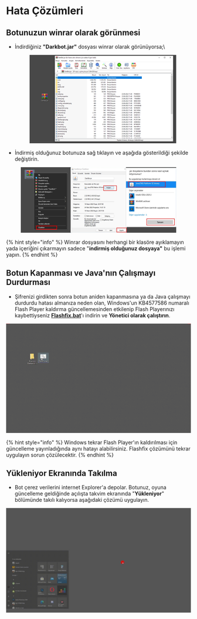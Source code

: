 # Hata Çözümleri

## Botunuzun winrar olarak görünmesi

*   İndirdiğiniz **"Darkbot.jar"** dosyası winrar olarak görünüyorsa;\


    <figure><img src="../.gitbook/assets/image (58).png" alt=""><figcaption></figcaption></figure>


* İndirmiş olduğunuz botunuza sağ tıklayın ve aşağıda gösterildiği şekilde değiştirin.

<figure><img src="../.gitbook/assets/image (64).png" alt=""><figcaption></figcaption></figure>

{% hint style="info" %}
Winrar dosyasını herhangi bir klasöre ayıklamayın yada içeriğini çıkarmayın sadece "**indirmiş olduğunuz dosyaya"** bu işlemi yapın.
{% endhint %}



## Botun Kapanması ve Java'nın Çalışmayı Durdurması

* Şifrenizi girdikten sonra botun aniden kapanmasına ya da Java çalışmayı durdurdu hatası almanıza neden olan, Windows'un KB4577586 numaralı Flash Player kaldırma güncellemesinden etkilenip Flash Playerınızı kaybettiyseniz [**Flashfix.bat**](https://darkbot.eu/downloads/FlashFix.bat)'ı indirin ve **Yönetici olarak çalıştırın**.

![](../.gitbook/assets/Flashfix.gif)

{% hint style="info" %}
Windows tekrar Flash Player'ın kaldırılması için güncelleme yayınladığında aynı hatayı alabilirsiniz. Flashfix çözümünü tekrar uygulayın sorun çözülecektir.
{% endhint %}

## Yükleniyor Ekranında Takılma

* Bot çerez verilerini internet Explorer'a depolar. Botunuz, oyuna güncelleme geldiğinde açılışta takvim ekranında "**Yükleniyor**" bölümünde takılı kalıyorsa aşağıdaki çözümü uygulayın.

![](../.gitbook/assets/Yuklenmiyor.gif)

